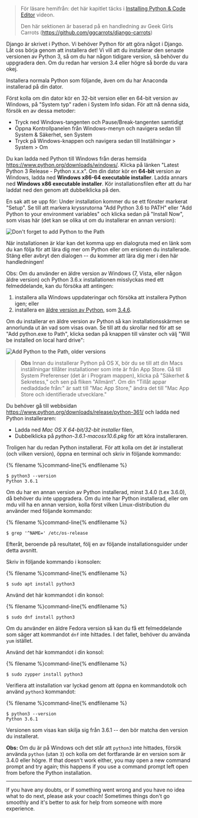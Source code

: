 > För läsare hemifrån: det här kapitlet täcks i [Installing Python & Code Editor](https://www.youtube.com/watch?v=pVTaqzKZCdA) videon.
> 
> Den här sektionen är baserad på en handledning av Geek Girls Carrots (https://github.com/ggcarrots/django-carrots)

Django är skrivet i Python. Vi behöver Python för att göra något i Django. Låt oss börja genom att installera det! Vi vill att du installerar den senaste versionen av Python 3, så om du har någon tidigare version, så behöver du uppgradera den. Om du redan har version 3.4 eller högre så borde du vara okej.

Installera normala Python som följande, även om du har Anaconda installerad på din dator.

<!--sec data-title="Install Python: Windows" data-id="python_windows" data-collapse=true ces-->

Först kolla om din dator kör en 32-bit version eller en 64-bit version av Windows, på "System typ" raden i System Info sidan. För att nå denna sida, försök en av dessa metoder:

* Tryck ned Windows-tangenten och Pause/Break-tangenten samtidigt
* Öppna Kontrollpanelen från Windows-menyn och navigera sedan till System & Säkerhet, sen System
* Tryck på Windows-knappen och navigera sedan till Inställningar > System > Om

Du kan ladda ned Python till Windows från deras hemsida https://www.python.org/downloads/windows/. Klicka på länken "Latest Python 3 Release - Python x.x.x". Om din dator kör en **64-bit** version av Windows, ladda ned **Windows x86-64 executable installer**. Ladda annars ned **Windows x86 executable installer**. Kör installationsfilen efter att du har laddat ned den genom att dubbelklicka på den.

En sak att se upp för: Under installation kommer du se ett fönster markerat "Setup". Se till att markera kryssrutorna "Add Python 3.6 to PATH" eller "Add Python to your environment variables" och klicka sedan på "Install Now", som visas här (det kan se olika ut om du installerar en annan version):

![Don't forget to add Python to the Path](../python_installation/images/python-installation-options.png)

När installationen är klar kan det komma upp en dialogruta med en länk som du kan följa för att lära dig mer om Python eller om ersionen du installerade. Stäng eller avbryt den dialogen -- du kommer att lära dig mer i den här handledningen!

Obs: Om du använder en äldre version av Windows (7, Vista, eller någon äldre version) och Python 3.6.x installationen misslyckas med ett felmeddelande, kan du försöka att antingen:

1. installera alla Windows uppdateringar och försöka att installera Python igen; eller
2. installera en [äldre version av Python](https://www.python.org/downloads/windows/), som [3.4.6](https://www.python.org/downloads/release/python-346/).

Om du installerar en äldre version av Python så kan installationsskärmen se annorlunda ut än vad som visas ovan. Se till att du skrollar ned för att se "Add python.exe to Path", klicka sedan på knappen till vänster och välj "Will be installed on local hard drive":

![Add Python to the Path, older versions](../python_installation/images/add_python_to_windows_path.png)

<!--endsec-->

<!--sec data-title="Install Python: OS X" data-id="python_OSX"
data-collapse=true ces-->

> **Obs** Innan du installerar Python på OS X, bör du se till att din Macs inställningar tillåter installationer som inte är från App Store. Gå till System Preferenser (det är i Program mappen), klicka på "Säkerhet & Sekretess," och sen på fliken "Allmänt". Om din "Tillåt appar nedladdade från:" är satt till "Mac App Store," ändra det till "Mac App Store och identifierade utvecklare."

Du behöver gå till webbsidan https://www.python.org/downloads/release/python-361/ och ladda ned Python installeraren:

* Ladda ned *Mac OS X 64-bit/32-bit installer* filen,
* Dubbelklicka på *python-3.6.1-macosx10.6.pkg* för att köra installeraren.

<!--endsec-->

<!--sec data-title="Install Python: Linux" data-id="python_linux"
data-collapse=true ces-->

Troligen har du redan Python installerat. För att kolla om det är installerat (och vilken version), öppna en terminal och skriv in följande kommando:

{% filename %}command-line{% endfilename %}

    $ python3 --version
    Python 3.6.1
    

Om du har en annan version av Python installerad, minst 3.4.0 (t.ex 3.6.0), då behöver du inte uppgradera. Om du inte har Python installerad, eller om mdu vill ha en annan version, kolla först vilken Linux-distribution du använder med följande kommando:

{% filename %}command-line{% endfilename %}

    $ grep '^NAME=' /etc/os-release
    

Efteråt, beroende på resultatet, följ en av följande installationsguider under detta avsnitt.

<!--endsec-->

<!--sec data-title="Install Python: Debian or Ubuntu" data-id="python_debian" data-collapse=true ces-->

Skriv in följande kommando i konsolen:

{% filename %}command-line{% endfilename %}

    $ sudo apt install python3
    

<!--endsec-->

<!--sec data-title="Install Python: Fedora" data-id="python_fedora"
data-collapse=true ces-->

Använd det här kommandot i din konsol:

{% filename %}command-line{% endfilename %}

    $ sudo dnf install python3
    

Om du använder en äldre Fedora version så kan du få ett felmeddelande som säger att kommandot `dnf` inte hittades. I det fallet, behöver du använda `yum` istället.

<!--endsec-->

<!--sec data-title="Install Python: openSUSE" data-id="python_openSUSE"
data-collapse=true ces-->

Använd det här kommandot i din konsol:

{% filename %}command-line{% endfilename %}

    $ sudo zypper install python3
    

<!--endsec-->

Verifiera att installation var lyckad genom att öppna en kommandotolk och använd `python3` kommandot:

{% filename %}command-line{% endfilename %}

    $ python3 --version
    Python 3.6.1
    

Versionen som visas kan skilja sig från 3.6.1 -- den bör matcha den version du installerat.

**Obs:** Om du är på Windows och det står att `python3` inte hittades, försök använda `python` (utan `3`) och kolla om det fortfarande är en version som är 3.4.0 eller högre. If that doesn't work either, you may open a new command prompt and try again; this happens if you use a command prompt left open from before the Python installation.

* * *

If you have any doubts, or if something went wrong and you have no idea what to do next, please ask your coach! Sometimes things don't go smoothly and it's better to ask for help from someone with more experience.